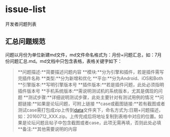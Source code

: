 # issue-list
开发者问题列表

## 汇总问题规范
  问题以月份为单位新建md文件，md文件命名格式为：月份+问题汇总，如：7月份问题汇总.md。md文档中只包含表格，表格关键字如下：
>**问题描述:**简要描述问题内容
>**模块:**分为引擎和插件，若是插件需写完插件名称
>**类型:**分为新增和优化
>**平台:**分为Android、iOS和Both
>**引擎版本:**写明引擎版本号
>**插件版本:**若是插件问题，此处必须指明插件版本号
>**手机系统版本:**需说明测试机的系统版本，尤其是偶现的问题
>**测试步骤:**详细说明测试步骤，此处主要针对有测试用例的情况
>**问题链接:**如果是论坛问题，可附上链接
>**case或截图链接:**若有截图或者测试case需打包成zip上传到[data](https://github.com/code4appcan/issue-list.git)文件夹下，命名方式为:日期+问题描述，如：20160712_XXX.zip。上传完成后将地址复制到表格中对应的位置。如果是论坛问题且帖子中包含截图或者case，此项无需再填，否则此处必填
>**备注:**其他需要说明的内容

